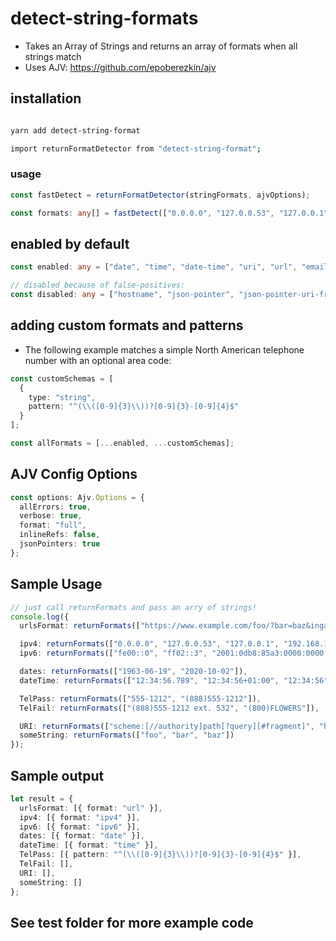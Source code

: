 # detect-string-formats

- Takes an Array of Strings and returns an array of formats when all strings match
- Uses AJV: https://github.com/epoberezkin/ajv

## installation

```bash

yarn add detect-string-format

import returnFormatDetector from "detect-string-format";

```

### usage

```ts
const fastDetect = returnFormatDetector(stringFormats, ajvOptions);

const formats: any[] = fastDetect(["0.0.0.0", "127.0.0.53", "127.0.0.1"]);
```

## enabled by default

```ts
const enabled: any = ["date", "time", "date-time", "uri", "url", "email", "ipv4", "ipv6", "uuid"];

// disabled because of false-positives:
const disabled: any = ["hostname", "json-pointer", "json-pointer-uri-fragment", "relative-json-pointer", "uri-reference", "regex"];
```

## adding custom formats and patterns

- The following example matches a simple North American telephone number with an optional area code:

```ts
const customSchemas = [
  {
    type: "string",
    pattern: "^(\\([0-9]{3}\\))?[0-9]{3}-[0-9]{4}$"
  }
];

const allFormats = [...enabled, ...customSchemas];
```

## AJV Config Options

```ts
const options: Ajv.Options = {
  allErrors: true,
  verbose: true,
  format: "full",
  inlineRefs: false,
  jsonPointers: true
};
```

## Sample Usage

```ts
// just call returnFormats and pass an arry of strings!
console.log({
  urlsFormat: returnFormats(["https://www.example.com/foo/?bar=baz&inga=42&quux", "http://-.~_!$&'()*+,;=:%40:80%2f::::::@example.com", "http://foo.com/unicode_(✪)_in_parens", "https://github.com/epoberezkin/ajv/blob/master/lib/compile/formats.js"]),

  ipv4: returnFormats(["0.0.0.0", "127.0.0.53", "127.0.0.1", "192.168.1.13", "0.0.0.0", "1.2.3.4"]),
  ipv6: returnFormats(["fe00::0", "ff02::3", "2001:0db8:85a3:0000:0000:8a2e:0370:7334", "fe80::f2de:f1ff:fe55:53"]),

  dates: returnFormats(["1963-06-19", "2020-10-02"]),
  dateTime: returnFormats(["12:34:56.789", "12:34:56+01:00", "12:34:56"]),

  TelPass: returnFormats(["555-1212", "(888)555-1212"]),
  TelFail: returnFormats(["(888)555-1212 ext. 532", "(800)FLOWERS"]),

  URI: returnFormats(["scheme:[//authority]path[?query][#fragment]", "https://john.doe@www.example.com:123/forum/questions/?tag=networking&order=newest#top", "#fragment"]),
  someString: returnFormats(["foo", "bar", "baz"])
});
```

## Sample output

```ts
let result = {
  urlsFormat: [{ format: "url" }],
  ipv4: [{ format: "ipv4" }],
  ipv6: [{ format: "ipv6" }],
  dates: [{ format: "date" }],
  dateTime: [{ format: "time" }],
  TelPass: [{ pattern: "^(\\([0-9]{3}\\))?[0-9]{3}-[0-9]{4}$" }],
  TelFail: [],
  URI: [],
  someString: []
};
```

## See test folder for more example code

